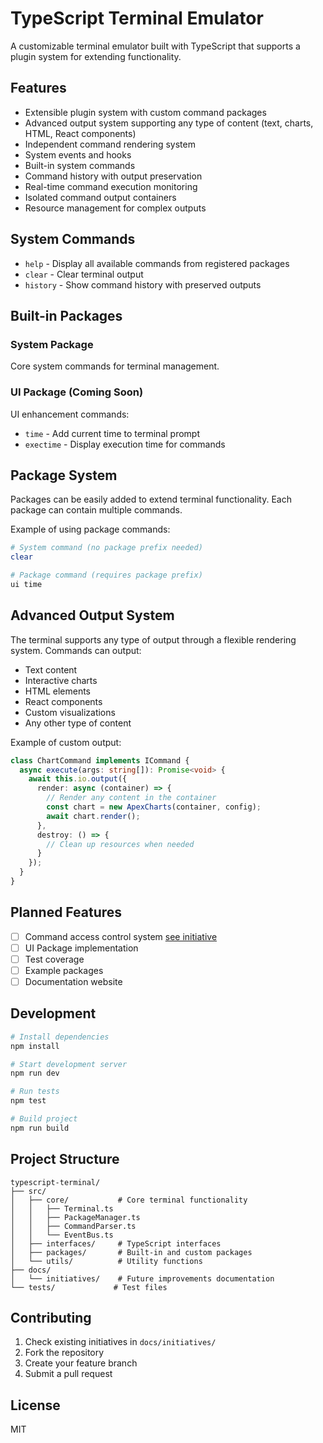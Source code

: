 # TypeScript Terminal Emulator

A customizable terminal emulator built with TypeScript that supports a plugin system for extending functionality.

## Features

- Extensible plugin system with custom command packages
- Advanced output system supporting any type of content (text, charts, HTML, React components)
- Independent command rendering system
- System events and hooks
- Built-in system commands
- Command history with output preservation
- Real-time command execution monitoring
- Isolated command output containers
- Resource management for complex outputs

## System Commands

- `help` - Display all available commands from registered packages
- `clear` - Clear terminal output
- `history` - Show command history with preserved outputs

## Built-in Packages

### System Package
Core system commands for terminal management.

### UI Package (Coming Soon)
UI enhancement commands:
- `time` - Add current time to terminal prompt
- `exectime` - Display execution time for commands

## Package System

Packages can be easily added to extend terminal functionality. Each package can contain multiple commands.

Example of using package commands:
```bash
# System command (no package prefix needed)
clear

# Package command (requires package prefix)
ui time
```

## Advanced Output System

The terminal supports any type of output through a flexible rendering system. Commands can output:
- Text content
- Interactive charts
- HTML elements
- React components
- Custom visualizations
- Any other type of content

Example of custom output:
```typescript
class ChartCommand implements ICommand {
  async execute(args: string[]): Promise<void> {
    await this.io.output({
      render: async (container) => {
        // Render any content in the container
        const chart = new ApexCharts(container, config);
        await chart.render();
      },
      destroy: () => {
        // Clean up resources when needed
      }
    });
  }
}
```

## Planned Features

- [ ] Command access control system [see initiative](docs/initiatives/001-command-access-control.md)
- [ ] UI Package implementation
- [ ] Test coverage
- [ ] Example packages
- [ ] Documentation website

## Development

```bash
# Install dependencies
npm install

# Start development server
npm run dev

# Run tests
npm test

# Build project
npm run build
```

## Project Structure

```
typescript-terminal/
├── src/
│   ├── core/           # Core terminal functionality
│   │   ├── Terminal.ts
│   │   ├── PackageManager.ts
│   │   ├── CommandParser.ts
│   │   └── EventBus.ts
│   ├── interfaces/     # TypeScript interfaces
│   ├── packages/       # Built-in and custom packages
│   └── utils/          # Utility functions
├── docs/
│   └── initiatives/    # Future improvements documentation
└── tests/             # Test files
```

## Contributing

1. Check existing initiatives in `docs/initiatives/`
2. Fork the repository
3. Create your feature branch
4. Submit a pull request

## License

MIT